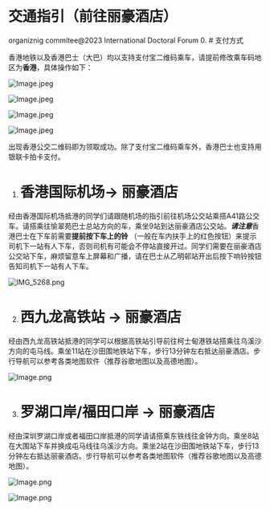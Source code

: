 # 交通指引（前往丽豪酒店）
organiznig commitee@2023 International Doctoral Forum
0. # 支付方式

香港地铁以及香港巴士（大巴）均以支持支付宝二维码乘车，请提前修改乘车码地区为**香港**，具体操作如下：

![Image.jpeg](transport_assets/Image.jpeg)

![Image.jpeg](transport_assets/Image2.jpeg)

![Image.jpeg](transport_assets/Image3.jpeg)

![Image.jpeg](transport_assets/Image4.jpeg)

出现香港公交二维码即为领取成功。除了支付宝二维码乘车外，香港巴士也支持用银联卡拍卡支付。

1. # 香港国际机场→ 丽豪酒店

经由香港国际机场抵港的同学们请跟随机场的指引前往机场公交站乘搭A41路公交车。请搭乘往愉翠苑巴士总站方向的车，乘坐9站到达丽豪酒店公交站。***请注意***香港巴士在下车前需要**提前按下车上的铃** （一般在车内扶手上的红色按钮）来提示司机下一站有人下车，否则司机有可能会不停站直接开过。同学们需要在丽豪酒店公交站下车，麻烦留意车上屏幕和广播，请在巴士从乙明邨站开出后按下响铃按钮告知司机下一站有人下车。

![IMG_5268.png](transport_assets/IMG_5268.png)

2. # 西九龙高铁站 → 丽豪酒店

经由西九龙高铁站抵港的同学可以根据高铁站引导前往柯士甸港铁站搭乘往乌溪沙方向的屯马线。乘坐11站在沙田围地铁站下车，步行13分钟左右抵达丽豪酒店。步行导航可以参考各类地图软件（推荐谷歌地图以及高德地图）。

![Image.png](transport_assets/Image.png)

3. # 罗湖口岸/福田口岸 → 丽豪酒店

经由深圳罗湖口岸或者福田口岸抵港的同学请请搭乘东铁线往金钟方向。乘坐8站在大围站下车并换成屯马线往乌溪沙方向。乘坐2站在沙田围地铁站下车，步行13分钟左右抵达丽豪酒店。步行导航可以参考各类地图软件（推荐谷歌地图以及高德地图）。

![Image.png](transport_assets/Image2.png)

![Image.png](transport_assets/Image3.png)

